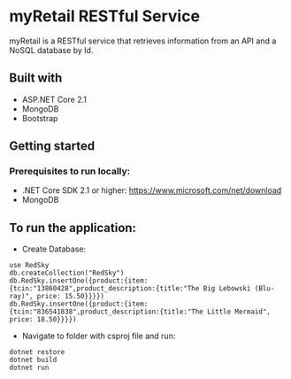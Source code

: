 # myRetail RESTful Service

myRetail is a RESTful service that retrieves information from an API and a NoSQL database by Id.

## Built with

 - ASP.NET Core 2.1
 - MongoDB
 - Bootstrap


## Getting started

### Prerequisites to run locally:

 - .NET Core SDK 2.1 or higher: https://www.microsoft.com/net/download
 - MongoDB
 
## To run the application:

 - Create Database:
```
use RedSky
db.createCollection("RedSky")
db.RedSky.insertOne({product:{item:{tcin:"13860428",product_description:{title:"The Big Lebowski (Blu-ray)", price: 15.50}}}})
db.RedSky.insertOne({product:{item:{tcin:"836541838",product_description:{title:"The Little Mermaid", price: 18.50}}}})
```

 - Navigate to folder with csproj file and run:

```
dotnet restore
dotnet build
dotnet run
```
